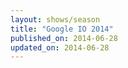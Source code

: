 ```yaml
---
layout: shows/season
title: "Google IO 2014"
published_on: 2014-06-28
updated_on: 2014-06-28
---
```

